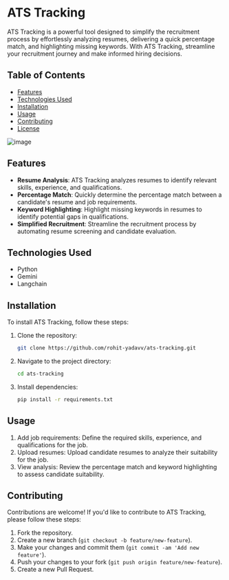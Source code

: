 # ATS Tracking

ATS Tracking is a powerful tool designed to simplify the recruitment process by effortlessly analyzing resumes, delivering a quick percentage match, and highlighting missing keywords. With ATS Tracking, streamline your recruitment journey and make informed hiring decisions.

## Table of Contents

- [Features](#features)
- [Technologies Used](#technologies-used)
- [Installation](#installation)
- [Usage](#usage)
- [Contributing](#contributing)
- [License](#license)

![image](https://github.com/user-attachments/assets/eddc4f1b-5749-4eb5-b25c-e0817a7e4662)

## Features

- **Resume Analysis**: ATS Tracking analyzes resumes to identify relevant skills, experience, and qualifications.
- **Percentage Match**: Quickly determine the percentage match between a candidate's resume and job requirements.
- **Keyword Highlighting**: Highlight missing keywords in resumes to identify potential gaps in qualifications.
- **Simplified Recruitment**: Streamline the recruitment process by automating resume screening and candidate evaluation.

## Technologies Used

- Python
- Gemini
- Langchain

## Installation

To install ATS Tracking, follow these steps:

1. Clone the repository:

   ```bash
   git clone https://github.com/rohit-yadavv/ats-tracking.git
   ```

2. Navigate to the project directory:

   ```bash
   cd ats-tracking
   ```

3. Install dependencies:
   ```bash
   pip install -r requirements.txt
   ```

## Usage

1. Add job requirements: Define the required skills, experience, and qualifications for the job.
2. Upload resumes: Upload candidate resumes to analyze their suitability for the job.
3. View analysis: Review the percentage match and keyword highlighting to assess candidate suitability.

## Contributing

Contributions are welcome! If you'd like to contribute to ATS Tracking, please follow these steps:

1. Fork the repository.
2. Create a new branch (`git checkout -b feature/new-feature`).
3. Make your changes and commit them (`git commit -am 'Add new feature'`).
4. Push your changes to your fork (`git push origin feature/new-feature`).
5. Create a new Pull Request.
